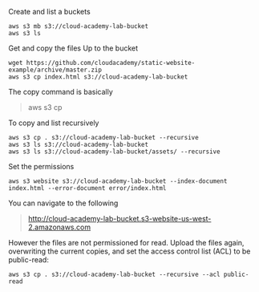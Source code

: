 
Create and list a buckets

``` batch
aws s3 mb s3://cloud-academy-lab-bucket
aws s3 ls
```

Get and copy the files Up to the bucket

```batch
wget https://github.com/cloudacademy/static-website-example/archive/master.zip
aws s3 cp index.html s3://cloud-academy-lab-bucket
```

The copy command is basically

> aws s3 cp <source> <destination>

To copy and list recursively

```batch
aws s3 cp . s3://cloud-academy-lab-bucket --recursive
aws s3 ls s3://cloud-academy-lab-bucket
aws s3 ls s3://cloud-academy-lab-bucket/assets/ --recursive
```

Set the permissions

``` batch
aws s3 website s3://cloud-academy-lab-bucket --index-document index.html --error-document error/index.html
```

You can navigate to the following

> http://cloud-academy-lab-bucket.s3-website-us-west-2.amazonaws.com

However the files are not permissioned for read. Upload the files again, overwriting the current copies, and set the access control list (ACL) to be public-read:

```batch
aws s3 cp . s3://cloud-academy-lab-bucket --recursive --acl public-read
```